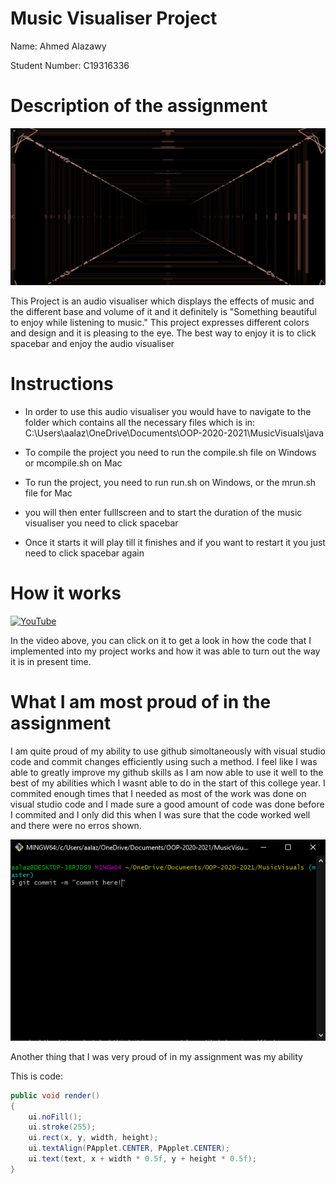 # Music Visualiser Project

Name: Ahmed Alazawy

Student Number: C19316336

# Description of the assignment
![my image](images/project.png)

This Project is an audio visualiser which displays the effects of music and the different base and volume of it and it definitely is "Something beautiful to enjoy while listening to music." This project expresses different colors and design and it is pleasing to the eye. The best way to enjoy it is to click spacebar and enjoy the audio visualiser

# Instructions
- In order to use this audio visualiser you would have to navigate to the folder which contains all the necessary files which is in: C:\Users\aalaz\OneDrive\Documents\OOP-2020-2021\MusicVisuals\java

- To compile the project you need to run the compile.sh file on Windows or mcompile.sh on Mac

- To run the project, you need to run run.sh on Windows, or the mrun.sh file for Mac

- you will then enter fulllscreen and to start the duration of the music visualiser you need to click spacebar

- Once it starts it will play till it finishes and if you want to restart it you just need to click spacebar again

# How it works
[![YouTube](http://img.youtube.com/vi/2j8BP0fiL8U/0.jpg)](https://www.youtube.com/watch?v=2j8BP0fiL8U)

In the video above, you can click on it to get a look in how the code that I implemented into my project works and how it was able to turn out the way it is in present time.

# What I am most proud of in the assignment
I am quite proud of my ability to use github simoltaneously with visual studio code and commit changes efficiently using such a method. I feel like I was able to greatly improve my github skills as I am now able to use it well to the best of my abilities which I wasnt able to do in the start of this college year. I commited enough times that I needed as most of the work was done on visual studio code and I made sure a good amount of code was done before I commited and I only did this when I was sure that the code worked well and there were no erros shown.

![Gitbash image](images/gitbash.png)

Another thing that I was very proud of in my assignment was my ability 

This is code:

```Java
public void render()
{
	ui.noFill();
	ui.stroke(255);
	ui.rect(x, y, width, height);
	ui.textAlign(PApplet.CENTER, PApplet.CENTER);
	ui.text(text, x + width * 0.5f, y + height * 0.5f);
}
```
